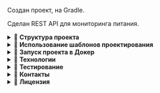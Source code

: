 Создан проект, на Gradle. 

Сделан REST API для мониторинга питания.
<details> <summary>📁 <b>Структура проекта</b></summary>

```
src/main/java/org/example/foodmonitoring
├── config          # Конфигурации (Spring Security, Liquibase)
├── controller      # REST-контроллеры
├── dto             # Объекты для передачи данных
├── entity          # JPA-сущности
├── repository      # Интерфейсы Spring Data JPA
├── service         # Бизнес-логика
├── util            # Вспомогательные классы
└── exception       # Обработка ошибок
```

- **config**: Содержит конфигурационные классы, такие как настройки безопасности и миграции базы данных.
- **controller**: REST-контроллеры для обработки HTTP-запросов.
- **dto**: Data Transfer Objects для передачи данных между слоями.
- **entity**: JPA-сущности, представляющие таблицы базы данных.
- **repository**: Интерфейсы для работы с базой данных через Spring Data JPA.
- **service**: Логика приложения, отделенная от контроллеров.
- **util**: Утилитарные классы и вспомогательные методы.
- **exception**: Классы для обработки и кастомизации ошибок.

</details>

<details> <summary>📁 <b>Использование шаблонов проектирования</b></summary>

1. **Singleton**: Используется для конфигурационных классов, таких как `DataSource` или `ApplicationConfig`, чтобы гарантировать единственный экземпляр в приложении.
2. **Factory**: Применяется для создания DTO-объектов, упрощая преобразование сущностей в объекты передачи данных.
3. **Builder**: Используется для создания сложных объектов, таких как профили пользователей или сложные запросы.
4. **DAO (Data Access Object)**: Для абстракции работы с базой данных, реализуется через Spring Data JPA.
5. **Service Layer**: Разделяет бизнес-логику и контроллеры, обеспечивая чистую архитектуру.
6. **Strategy**: Применяется для реализации различных алгоритмов, например, валидации данных или обработки запросов.

</details>

<details> <summary>📁 <b>Запуск проекта в Докер</b></summary>

### 1. Установка Docker
Если Docker еще не установлен:

- **Для Windows/Mac**: Скачайте и установите Docker Desktop.
- **Для Linux (Ubuntu/Debian)**:
  ```bash
  sudo apt-get update
  sudo apt-get install docker-ce docker-ce-cli containerd.io
  sudo systemctl enable docker
  sudo systemctl start docker
  ```

### 2. Подготовка `docker-compose.yml`

Пример файла `docker-compose.yml`:
```yaml
version: '3.8'
services:
  postgres:
    image: postgres:15
    container_name: foodmonitoring_postgres
    environment:
      POSTGRES_DB: foodmonitoring
      POSTGRES_USER: postgres
      POSTGRES_PASSWORD: 1234
    ports:
      - "5432:5432"
    volumes:
      - pgdata:/var/lib/postgresql/data

  app:
    image: vyntyk/food-monitoring:1.1
    container_name: foodmonitoring_app
    depends_on:
      - postgres
    ports:
      - "8080:8080"
    environment:
      SPRING_DATASOURCE_URL: jdbc:postgresql://postgres:5432/foodmonitoring
      SPRING_DATASOURCE_USERNAME: postgres
      SPRING_DATASOURCE_PASSWORD: 1234

volumes:
  pgdata:
```

### 3. Запуск проекта

Для запуска выполните команду:
```bash

docker-compose up -d
```

### 4. Проверка работы

Приложение будет доступно по адресу: [http://localhost:8080](http://localhost:8080).

</details>

<details> <summary>📁 <b>Технологии</b></summary>

- **Java 17**: Основной язык разработки.
- **Spring Boot 3**: Фреймворк для создания REST API.
- **Hibernate**: ORM для работы с базой данных.
- **PostgreSQL**: Реляционная база данных.
- **Liquibase**: Для миграции базы данных.
- **Docker**: Контейнеризация приложения.
- **Gradle**: Система сборки.
- **Lombok**: Для сокращения шаблонного кода.
- **JUnit 5**: Для модульного тестирования.
- **Swagger/OpenAPI**: Для документирования API.

</details>

<details> <summary>📁 <b>Тестирование</b></summary>

### 1. Модульное тестирование
Используется **JUnit 5** и **Mockito** для тестирования бизнес-логики и REST-контроллеров.

### 2. Интеграционное тестирование
Проверка взаимодействия между слоями приложения с использованием встроенной базы данных H2.

### 3. Запуск тестов
Для запуска всех тестов выполните команду:
```bash

./gradlew test
```

Отчет о тестировании будет доступен в директории `build/reports/tests/test/index.html`.

</details>

<details> <summary>📁 <b>Контакты</b></summary>

- **Автор**: Виктор Белоус
- **Email**: почта 
- **GitHub**: [https://github.com/vyntyk](https://github.com/vyntyk)
- **Telegram**: [@VyktorB](https://t.me/VyktorB)

</details>

<details> <summary>📁 <b>Лицензия</b></summary>

Проект распространяется под лицензией **MIT**. Подробнее см. файл `LICENSE`.

</details>